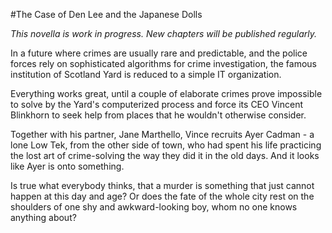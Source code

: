 #The Case of Den Lee and the Japanese Dolls

*This novella is work in progress. New chapters will be published regularly.*

In a future where crimes are usually rare and predictable, and the police forces rely on sophisticated algorithms for crime investigation, the famous institution of Scotland Yard is reduced to a simple IT organization.

Everything works great, until a couple of elaborate crimes prove impossible to solve by the Yard's computerized process and force its CEO Vincent Blinkhorn to seek help from places that he wouldn't otherwise consider.

Together with his partner, Jane Marthello, Vince recruits Ayer Cadman - a lone Low Tek, from the other side of town, who had spent his life practicing the lost art of crime-solving the way they did it in the old days. And it looks like Ayer is onto something.

Is true what everybody thinks, that a murder is something that just cannot happen at this day and age? Or does the fate of the whole city rest on the shoulders of one shy and awkward-looking boy, whom no one knows anything about?